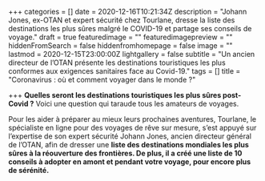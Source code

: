 +++
categories = []
date = 2020-12-16T10:21:34Z
description = "Johann Jones, ex-OTAN et expert sécurité chez Tourlane, dresse la liste des destinations les plus sûres malgré le COVID-19 et partage ses conseils de voyage."
draft = true
featuredimage = ""
featuredimagepreview = ""
hiddenFromSearch = false
hiddenfromhomepage = false
image = ""
lastmod = 2020-12-15T23:00:00Z
lightgallery = false
subtitle = "Un ancien directeur de l’OTAN présente les destinations touristiques les plus conformes aux exigences sanitaires face au Covid-19."
tags = []
title = "Coronavirus : où et comment voyager dans le monde ?"

+++
**Quelles seront les destinations touristiques les plus sûres post-Covid ?** Voici une question qui taraude tous les amateurs de voyages.

Pour les aider à préparer au mieux leurs prochaines aventures, Tourlane, le spécialiste en ligne pour des voyages de rêve sur mesure, s’est appuyé sur l’expertise de son expert sécurité Johann Jones, ancien directeur général de l’OTAN, afin de dresser une **liste des destinations mondiales les plus sûres à la réouverture des frontières. De plus, il a créé une liste de 10 conseils à adopter en amont et pendant votre voyage, pour encore plus de sérénité.**